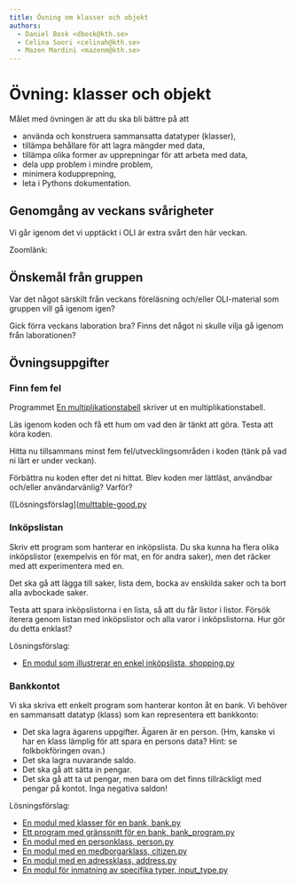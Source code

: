 ```yaml
---
title: Övning om klasser och objekt
authors:
  - Daniel Bosk <dbosk@kth.se>
  - Celina Soori <celinah@kth.se>
  - Mazen Mardini <mazenm@kth.se>
---
```

# Övning: klasser och objekt

Målet med övningen är att du ska bli bättre på att

  - använda och konstruera sammansatta datatyper (klasser),
  - tillämpa behållare för att lagra mängder med data,
  - tillämpa olika former av upprepningar för att arbeta med data,
  - dela upp problem i mindre problem,
  - minimera kodupprepning,
  - leta i Pythons dokumentation.

## Genomgång av veckans svårigheter

Vi går igenom det vi upptäckt i OLI är extra svårt den här veckan.

Zoomlänk: 

## Önskemål från gruppen

Var det något särskilt från veckans föreläsning och/eller OLI-material som gruppen vill gå igenom igen?

Gick förra veckans laboration bra? Finns det något ni skulle vilja gå igenom från laborationen?

## Övningsuppgifter

### Finn fem fel

Programmet [En multiplikationstabell](https://github.com/dbosk/intropy/blob/master/modules/containers/tutorial/multtable.py) skriver ut en multiplikationstabell.

Läs igenom koden och få ett hum om vad den är tänkt att göra. Testa att köra koden.

Hitta nu tillsammans minst fem fel/utvecklingsområden i koden (tänk på vad ni lärt er under veckan).

Förbättra nu koden efter det ni hittat. Blev koden mer lättläst, användbar och/eller användarvänlig? Varför?

([Lösningsförslag]([multtable-good.py](https://github.com/dbosk/intropy/blob/master/modules/containers/tutorial/multtable-good.py)

### Inköpslistan

Skriv ett program som hanterar en inköpslista. Du ska kunna ha flera olika 
inköpslistor (exempelvis en för mat, en för andra saker), men det räcker med 
att experimentera med en.

Det ska gå att lägga till saker, lista dem, bocka av enskilda saker och ta bort 
alla avbockade saker.

Testa att spara inköpslistorna i en lista, så att du får listor i listor.
Försök iterera genom listan med inköpslistor och alla varor i inköpslistorna.
Hur gör du detta enklast?

Lösningsförslag:

  - [En modul som illustrerar en enkel inköpslista, shopping.py][shopping.py]

[shopping.py]: https://github.com/dbosk/intropy/blob/master/modules/classes/tutorial/shopping.py


### Bankkontot

Vi ska skriva ett enkelt program som hanterar konton åt en bank. Vi behöver en 
sammansatt datatyp (klass) som kan representera ett bankkonto:

  - Det ska lagra ägarens uppgifter. Ägaren är en person. (Hm, kanske vi har en 
    klass lämplig för att spara en persons data? Hint: se folkbokföringen 
    ovan.)
  - Det ska lagra nuvarande saldo.
  - Det ska gå att sätta in pengar.
  - Det ska gå att ta ut pengar, men bara om det finns tillräckligt med pengar 
    på kontot. Inga negativa saldon!

Lösningsförslag:

  - [En modul med klasser för en bank, bank.py][bank.py]
  - [Ett program med gränssnitt för en bank, bank_program.py][bank_program.py]
  - [En modul med en personklass, person.py][bank_program.py]
  - [En modul med en medborgarklass, citizen.py][citizen.py]
  - [En modul med en adressklass, address.py][address.py]
  - [En modul för inmatning av specifika typer, input_type.py][input_type.py]

[bank.py]: https://github.com/dbosk/intropy/blob/master/modules/classes/tutorial/bank.py
[bank_program.py]: https://github.com/dbosk/intropy/blob/master/modules/classes/tutorial/bank_program.py
[address.py]: https://github.com/dbosk/intropy/blob/master/modules/classes/tutorial/address.py
[citizen.py]: https://github.com/dbosk/intropy/blob/master/modules/classes/tutorial/citizen.py
[person.py]: https://github.com/dbosk/intropy/blob/master/modules/classes/tutorial/person.py
[input_type.py]: https://github.com/dbosk/intropy/blob/master/modules/classes/tutorial/input_type.py

